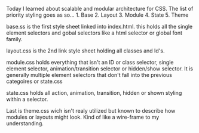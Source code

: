 Today I learned about scalable and modular architecture for CSS. The list of priority styling goes as so...
	1.	Base
	2.	Layout
	3.	Module
	4.	State
	5.	Theme

base.ss is the first style sheet linked into index.html. this holds all the single element selectors and gobal selectors like a html selector or global font family.

layout.css is the 2nd link style sheet holding all classes and Id's.

module.css holds everything that isn't an ID or class selector, single element selector, animation/transition selector or hidden/show selector. It is generally multiple element selectors that don't fall into the previous categoires or state.css

state.css holds all action, animation, transition, hidden or shown styling within a selector.

Last is theme.css wich isn't realy utilized but known to describe how modules or layouts might look. Kind of like a wire-frame to my understanding.

